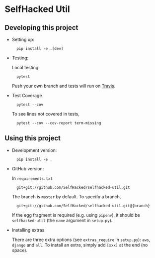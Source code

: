 # SelfHacked Util

## Developing this project

* Setting up:

        pip install -e .[dev]

* Testing:

    Local testing:

        pytest

    Push your own branch and tests will run on [Travis](https://travis-ci.com/).

* Test Coverage

        pytest --cov

    To see lines not covered in tests,

        pytest --cov --cov-report term-missing

## Using this project

* Development version:

        pip install -e .

* GitHub version:

    In `requirements.txt`

        git+git://github.com/SelfHacked/selfhacked-util.git

    The branch is `master` by default.
    To specify a branch,

        git+git://github.com/SelfHacked/selfhacked-util.git@{branch}

    If the egg fragment is required (e.g. using `pipenv`),
    it should be `selfhacked-util` (the `name` argument in `setup.py`).

* Installing extras

    There are three extra options (see `extras_require` in `setup.py`):
    `aws`, `django` and `all`.
    To install an extra, simply add `[xxx]` at the end (no space).

